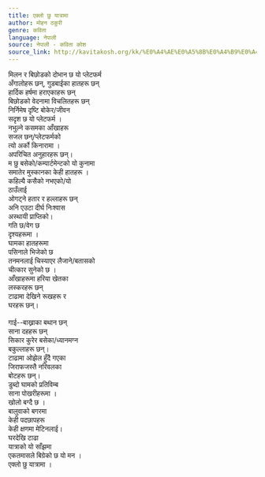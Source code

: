 ```yaml
---
title: एक्लो छु यात्रामा
author: मोहन ठकुरी
genre: कविता
language: नेपाली
source: नेपाली - कविता कोश
source_link: http://kavitakosh.org/kk/%E0%A4%AE%E0%A5%8B%E0%A4%B9%E0%A4%A8_%E0%A4%A0%E0%A4%95%E0%A5%81%E0%A4%B0%E0%A5%80
---
```


मिलन र बिछोडको दोभान छ यो प्लेटफर्म  
अँगालोहरू छन्, गुडबाईका हातहरू छन्  
हार्दिक हर्षमा हराएकाहरू छन्  
बिछोडको वेदनामा विचलितहरू छन्  
निर्निमेष दृष्टि बोकेर/जीवन  
सदृश छ यो प्लेटफर्म ।  
नभुल्ने कसमका आँखाहरू  
सजल छन्/प्लेटफर्मको  
त्यो अर्को किनारामा ।  
अपरिचित अनुहारहरू छन्।  
म छु बसेको/कम्पार्टमेन्टको यो कुनामा  
समातेर मुस्कानका केही हातहरू ।  
कहिल्यै कसैको नभएको/यो  
ठाउँलाई  
ओगट्ने हतार र हल्लाहरू छन्  
अनि एउटा दीर्घ निःश्वास  
अस्थायी प्राप्तिको।  
गति छ/वेग छ  
दृश्यहरूमा ।  
घामका हातहरूमा  
पसिनाले भिजेको छ  
तनमनलाई चिस्याएर लैजाने/बतासको  
चीत्कार सुनेको छ ।  
आँखाहरूमा हरिया खेतका  
लस्करहरू छन्  
टाढामा देखिने रूखहरू र  
घरहरू छन्।  
   
गाई--बाख्राका बथान छन्  
साना दहहरू छन्  
सिकार कुरेर बसेका/ध्यानमग्न  
बकुल्लाहरू छन्।  
टाढामा ओझेल हुँदै गएका  
जिराफजस्तै नरिवलका  
बोटहरू छन्।  
डुब्दो घामको प्रतिविम्ब  
साना पोखरीहरूमा ।  
खोलो बग्दै छ ।  
बालुवाको बगरमा  
केही पदछापहरू  
केही क्षणमा मेटिनलाई।  
घरदेखि टाढा  
यात्राको यो साँझमा  
एकतमासले बिग्रेको छ यो मन ।  
एक्लो छु यात्रामा ।
